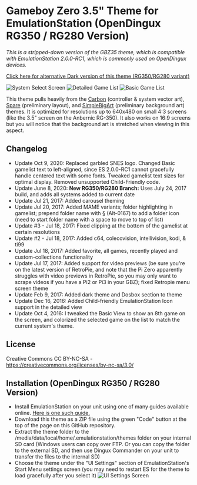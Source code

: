 # Gameboy Zero 3.5" Theme for EmulationStation (OpenDingux RG350 / RG280 Version)

*This is a stripped-down version of the GBZ35  theme, which is compatible with EmulationStation 2.0.0-RC1, which is commonly used on OpenDingux devices.*

[Click here for alternative Dark version of this theme (RG350/RG280 variant)](https://github.com/rxbrad/es-theme-gbz35-dark/tree/RG350_RG280)

![System Select Screen](https://i.imgur.com/iFvnFOJ.png) ![Detailed Game List](https://i.imgur.com/tTtp6dk.png) ![Basic Game List](https://i.imgur.com/Aa0SH5f.png)

This theme pulls heavily from the [Carbon](https://github.com/RetroPie/es-theme-carbon) (controller & system vector art), [Spare](https://github.com/mattrixk/es-theme-spare) (preliminary layout), and [SimpleBigArt](https://github.com/robertybob/es-theme-simplebigart) (preliminary background art) themes.  It is optimized for resolutions up to 640x480 on small 4:3 screens (like the 3.5" screen on the Anbernic RG-350).  It also works on 16:9 screens but you will notice that the background art is stretched when viewing in this aspect.

Changelog
-----------

- Update Oct 9, 2020: Replaced garbled SNES logo. Changed Basic gamelist text to left-aligned, since ES 2.0.0-RC1 cannot gracefully handle centered text with some fonts.  Tweaked gamelist text sizes for optimal display.  Removed unsupported Child-Friendly code.
- Update June 8, 2020: **New RG350/RG280 Branch:** Uses July 24, 2017 build, and adds all systems added to current date
- Update Jul 21, 2017: Added carousel theming
- Update Jul 20, 2017: Added MAME variants; folder highlighting in gamelist; prepend folder name with § (Alt-0167) to add a folder icon (need to start folder name with a space to move to top of list)
- Update #3 - Jul 18, 2017: Fixed clipping at the bottom of the gamelist at certain resolutions
- Update #2 - Jul 18, 2017: Added c64, colecovision, intellivision, kodi, & ti99
- Update Jul 18, 2017: Added favorite, all games, recently played and custom-collections functionality
- Update Jul 17, 2017: Added support for video previews (be sure you're on the latest version of RetroPie, and note that the Pi Zero apparently struggles with video previews in RetroPie, so you may only want to scrape videos if you have a Pi2 or Pi3 in your GBZ); fixed Retropie menu screen theme
- Update Feb 9, 2017: Added dark theme and Dosbox section to theme
- Update Dec 16, 2016: Added Child-friendly EmulationStation Icon support in the detailed view
- Update Oct 4, 2016: I tweaked the Basic View to show an 8th game on the screen, and colorized the selected game on the list to match the current system's theme.

License
-----------
Creative Commons CC BY-NC-SA - https://creativecommons.org/licenses/by-nc-sa/3.0/

Installation (OpenDingux RG350 / RG280 Version)
-----------

- Install EmulationStation on your unit using one of many guides available online.  [Here is one such guide.](https://retrogamecorps.com/2020/10/07/guide-emulationstation-on-rg350-devices/)
- Download this theme as a ZIP file using the green "Code" button at the top of the page on this GitHub repository.
- Extract the theme folder to the /media/data/local/home/.emulationstation/themes folder on your internal SD card (Windows users can copy over FTP.  Or you can copy the folder to the external SD, and then use Dingux Commander on your unit to transfer the files to the internal SD)
- Choose the theme under the "UI Settings" section of EmulationStation's Start Menu settings screen (you may need to restart ES for the theme to load gracefully after you select it)
![UI Settings Screen](http://i.imgur.com/vbATdHH.png)
